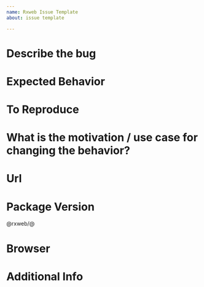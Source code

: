 ```yaml
---
name: Rxweb Issue Template
about: issue template

---
```


# Describe the bug




# Expected Behavior




# To Reproduce



# What is the motivation / use case for changing the behavior?



# Url



# Package Version
@rxweb/<package-name>@<packageversion>

# Browser


# Additional Info
